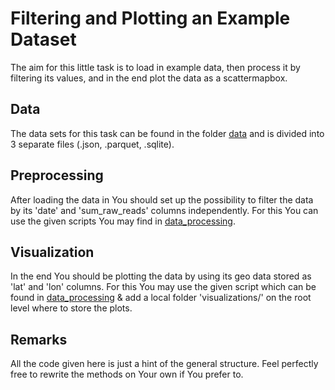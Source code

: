 # Filtering and Plotting an Example Dataset

The aim for this little task is to load in example data, then process it by filtering its values, and in the end plot the data as a scattermapbox.

## Data

The data sets for this task can be found in the folder [data](./data) and is divided into 3 separate files (.json, .parquet, .sqlite).

## Preprocessing

After loading the data in You should set up the possibility to filter the data by its 'date' and 'sum_raw_reads' columns independently. For this You can use the given scripts You may find in [data_processing](./src/data_processing.py).

## Visualization

In the end You should be plotting the data by using its geo data stored as 'lat' and 'lon' columns. For this You may use the given script which can be found in [data_processing](./src/data_processing.py) & add a local folder 'visualizations/' on the root level where to store the plots.

## Remarks

All the code given here is just a hint of the general structure. Feel perfectly free to rewrite the methods on Your own if You prefer to.